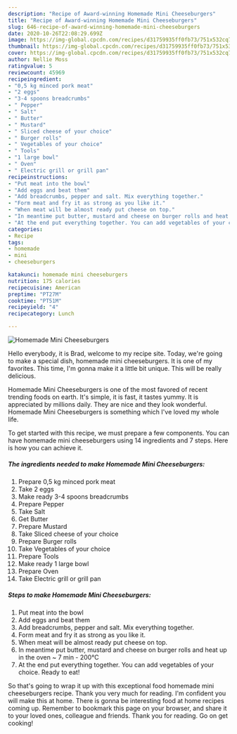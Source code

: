 ```yaml
---
description: "Recipe of Award-winning Homemade Mini Cheeseburgers"
title: "Recipe of Award-winning Homemade Mini Cheeseburgers"
slug: 646-recipe-of-award-winning-homemade-mini-cheeseburgers
date: 2020-10-26T22:08:29.699Z
image: https://img-global.cpcdn.com/recipes/d31759935ff0fb73/751x532cq70/homemade-mini-cheeseburgers-recipe-main-photo.jpg
thumbnail: https://img-global.cpcdn.com/recipes/d31759935ff0fb73/751x532cq70/homemade-mini-cheeseburgers-recipe-main-photo.jpg
cover: https://img-global.cpcdn.com/recipes/d31759935ff0fb73/751x532cq70/homemade-mini-cheeseburgers-recipe-main-photo.jpg
author: Nellie Moss
ratingvalue: 5
reviewcount: 45969
recipeingredient:
- "0,5 kg minced pork meat"
- "2 eggs"
- "3-4 spoons breadcrumbs"
- " Pepper"
- " Salt"
- " Butter"
- " Mustard"
- " Sliced cheese of your choice"
- " Burger rolls"
- " Vegetables of your choice"
- " Tools"
- "1 large bowl"
- " Oven"
- " Electric grill or grill pan"
recipeinstructions:
- "Put meat into the bowl"
- "Add eggs and beat them"
- "Add breadcrumbs, pepper and salt. Mix everything together."
- "Form meat and fry it as strong as you like it."
- "When meat will be almost ready put cheese on top."
- "In meantime put butter, mustard and cheese on burger rolls and heat up in the oven ~ 7 min - 200°C"
- "At the end put everything together. You can add vegetables of your choice. Ready to eat!"
categories:
- Recipe
tags:
- homemade
- mini
- cheeseburgers

katakunci: homemade mini cheeseburgers 
nutrition: 175 calories
recipecuisine: American
preptime: "PT27M"
cooktime: "PT51M"
recipeyield: "4"
recipecategory: Lunch

---
```



![Homemade Mini Cheeseburgers](https://img-global.cpcdn.com/recipes/d31759935ff0fb73/751x532cq70/homemade-mini-cheeseburgers-recipe-main-photo.jpg)

Hello everybody, it is Brad, welcome to my recipe site. Today, we're going to make a special dish, homemade mini cheeseburgers. It is one of my favorites. This time, I'm gonna make it a little bit unique. This will be really delicious.

Homemade Mini Cheeseburgers is one of the most favored of recent trending foods on earth. It's simple, it is fast, it tastes yummy. It is appreciated by millions daily. They are nice and they look wonderful. Homemade Mini Cheeseburgers is something which I've loved my whole life.




To get started with this recipe, we must prepare a few components. You can have homemade mini cheeseburgers using 14 ingredients and 7 steps. Here is how you can achieve it.

<!--inarticleads1-->

##### The ingredients needed to make Homemade Mini Cheeseburgers:

1. Prepare 0,5 kg minced pork meat
1. Take 2 eggs
1. Make ready 3-4 spoons breadcrumbs
1. Prepare  Pepper
1. Take  Salt
1. Get  Butter
1. Prepare  Mustard
1. Take  Sliced cheese of your choice
1. Prepare  Burger rolls
1. Take  Vegetables of your choice
1. Prepare  Tools
1. Make ready 1 large bowl
1. Prepare  Oven
1. Take  Electric grill or grill pan




<!--inarticleads2-->

##### Steps to make Homemade Mini Cheeseburgers:

1. Put meat into the bowl
1. Add eggs and beat them
1. Add breadcrumbs, pepper and salt. Mix everything together.
1. Form meat and fry it as strong as you like it.
1. When meat will be almost ready put cheese on top.
1. In meantime put butter, mustard and cheese on burger rolls and heat up in the oven ~ 7 min - 200°C
1. At the end put everything together. You can add vegetables of your choice. Ready to eat!




So that's going to wrap it up with this exceptional food homemade mini cheeseburgers recipe. Thank you very much for reading. I'm confident you will make this at home. There is gonna be interesting food at home recipes coming up. Remember to bookmark this page on your browser, and share it to your loved ones, colleague and friends. Thank you for reading. Go on get cooking!
